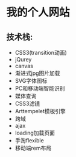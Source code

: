 # 我的个人网站

## 技术栈:

- CSS3(transition动画)
- jQurey
- canvas
- 渐进式jpg图片加载
- SVG字体图标
- PC和移动端智能识别
- 媒体查询
- CSS3滤镜
- Arttempelet模板引擎
- 跨域
- ajax
- loading加载页面
- 手淘flexible
- 移动端rem布局
